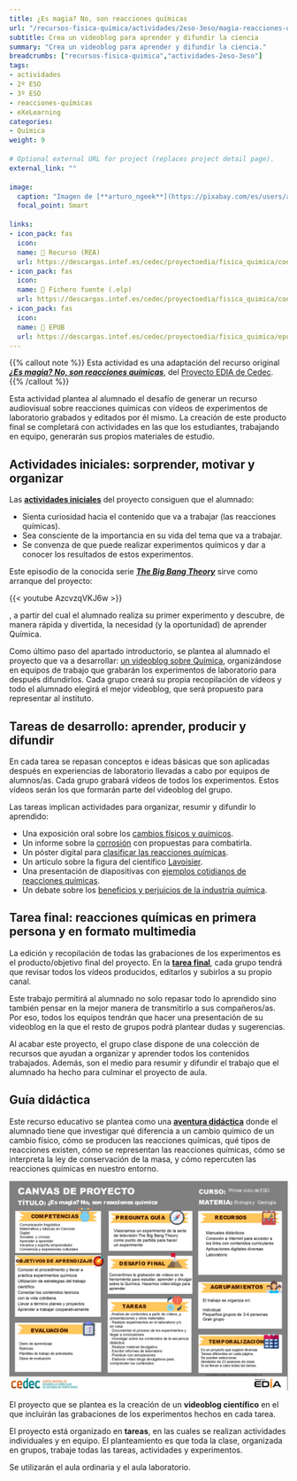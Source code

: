 ```yaml
---
title: ¿Es magia? No, son reacciones químicas
url: "/recursos-fisica-quimica/actividades/2eso-3eso/magia-reacciones-quimicas"
subtitle: Crea un videoblog para aprender y difundir la ciencia
summary: "Crea un videoblog para aprender y difundir la ciencia."
breadcrumbs: ["recursos-fisica-quimica","actividades-2eso-3eso"]
tags:
- actividades
- 2º ESO
- 3º ESO
- reacciones-químicas
- eXeLearning
categories:
- Química
weight: 9

# Optional external URL for project (replaces project detail page).
external_link: ""

image:
  caption: "Imagen de [**arturo_ngeek**](https://pixabay.com/es/users/arturo_ngeek-6719651/) en [Pixabay](https://pixabay.com/es/)"
  focal_point: Smart

links:
- icon_pack: fas
  icon:
  name: 🔗 Recurso (REA)
  url: https://descargas.intef.es/cedec/proyectoedia/fisica_quimica/contenidos/es_magia/index.html
- icon_pack: fas
  icon:
  name: 📄 Fichero fuente (.elp)
  url: https://descargas.intef.es/cedec/proyectoedia/fisica_quimica/contenidos/es_magia/es_magia.elp
- icon_pack: fas
  icon:
  name: 📖 EPUB
  url: https://descargas.intef.es/cedec/proyectoedia/fisica_quimica/epubs/es_magia.epub
---
```


{{% callout note %}}
Esta actividad es una adaptación del recurso original [***¿Es magia? No, son reacciones químicas***](https://cedec.intef.es/creamos-videoblogs-para-aprender-y-difundir-la-ciencia/), del [Proyecto EDIA de Cedec](https://cedec.intef.es).
{{% /callout %}}

Esta actividad plantea al alumnado el desafío de generar un recurso audiovisual sobre reacciones químicas con vídeos de experimentos de laboratorio grabados y editados por él mismo. La creación de este producto final se completará con actividades en las que los estudiantes, trabajando en equipo, generarán sus propios materiales de estudio.

## Actividades iniciales: sorprender, motivar y organizar

Las [**actividades iniciales**](https://descargas.intef.es/cedec/proyectoedia/fisica_quimica/contenidos/es_magia/vaya_sorpresa.html) del proyecto consiguen que el alumnado:

- Sienta curiosidad hacia el contenido que va a trabajar (las reacciones químicas).
- Sea consciente de la importancia en su vida del tema que va a trabajar.
- Se convenza de que puede realizar experimentos químicos y dar a conocer los resultados de estos experimentos.

Este episodio de la conocida serie [***The Big Bang Theory***](https://es.wikipedia.org/wiki/The_Big_Bang_Theory) sirve como arranque del proyecto:

{{< youtube AzcvzqVKJ6w >}}

, a partir del cual el alumnado realiza su primer experimento y descubre, de manera rápida y divertida, la necesidad (y la oportunidad) de aprender Química.

Como último paso del apartado introductorio, se plantea al alumnado el proyecto que va a desarrollar: [un videoblog sobre Química](https://descargas.intef.es/cedec/proyectoedia/fisica_quimica/contenidos/es_magia/vdeos_para_divulgar_la_ciencia.html), organizándose en equipos de trabajo que grabarán los experimentos de laboratorio para después difundirlos. Cada grupo creará su propia recopilación de vídeos y todo el alumnado elegirá el mejor videoblog, que será propuesto para representar al instituto.

## Tareas de desarrollo: aprender, producir y difundir

En cada tarea se repasan conceptos e ideas básicas que son aplicadas después en experiencias de laboratorio llevadas a cabo por equipos de alumnos/as. Cada grupo grabará vídeos de todos los experimentos. Estos vídeos serán los que formarán parte del videoblog del grupo.

Las tareas implican actividades para organizar, resumir y difundir lo aprendido:

- Una exposición oral sobre los [cambios físicos y químicos](https://descargas.intef.es/cedec/proyectoedia/fisica_quimica/contenidos/es_magia/cambios_fsicos__y__qumicos.html).
- Un informe sobre la [corrosión](https://descargas.intef.es/cedec/proyectoedia/fisica_quimica/contenidos/es_magia/qu_ocurre_en_una_reaccin_qumica.html) con propuestas para combatirla.
- Un póster digital para [clasificar las reacciones químicas](https://descargas.intef.es/cedec/proyectoedia/fisica_quimica/contenidos/es_magia/tipos_de_reacciones_qumicas.html).
- Un artículo sobre la figura del científico [Lavoisier](https://descargas.intef.es/cedec/proyectoedia/fisica_quimica/contenidos/es_magia/ley_de_lavoisier.html).
- Una presentación de diapositivas con [ejemplos cotidianos de reacciones químicas](https://descargas.intef.es/cedec/proyectoedia/fisica_quimica/contenidos/es_magia/cmo_se_escriben_las_ecuaciones_qumicas.html).
- Un debate sobre los [beneficios y perjuicios de la industria química](https://descargas.intef.es/cedec/proyectoedia/fisica_quimica/contenidos/es_magia/cmo_afectan_las_reacciones_qumicas_a_nuestro_entorno.html).

## Tarea final: reacciones químicas en primera persona y en formato multimedia

La edición y recopilación de todas las grabaciones de los experimentos es el producto/objetivo final del proyecto. En la [**tarea final**](https://descargas.intef.es/cedec/proyectoedia/fisica_quimica/contenidos/es_magia/recopilamos_y_publicamos_nuestro_trabajo.html), cada grupo tendrá que revisar todos los vídeos producidos, editarlos y subirlos a su propio canal.

Este trabajo permitirá al alumnado no solo repasar todo lo aprendido sino también pensar en la mejor manera de transmitirlo a sus compañeros/as. Por eso, todos los equipos tendrán que hacer una presentación de su videoblog en la que el resto de grupos podrá plantear dudas y sugerencias.

Al acabar este proyecto, el grupo clase dispone de una colección de recursos que ayudan a organizar y aprender todos los contenidos trabajados. Además, son el medio para resumir y difundir el trabajo que el alumnado ha hecho para culminar el proyecto de aula.

## Guía didáctica

Este recurso educativo se plantea como una [**aventura didáctica**](https://descargas.intef.es/cedec/proyectoedia/fisica_quimica/contenidos/es_magia/_gua_didctica_.html) donde el alumnado tiene que investigar qué diferencia a un cambio químico de un cambio físico, cómo se producen las reacciones químicas, qué tipos de reacciones existen, cómo se representan las reacciones químicas, cómo se interpreta la ley de conservación de la masa, y cómo repercuten las reacciones químicas en nuestro entorno.

![canvas](canvas.png "https://descargas.intef.es/cedec/proyectoedia/fisica_quimica/contenidos/es_magia/_gua_didctica_.html")

El proyecto que se plantea es la creación de un **videoblog científico** en el que incluirán las grabaciones de los experimentos hechos en cada tarea.

El proyecto está organizado en **tareas**, en las cuales se realizan actividades individuales y en equipo. El planteamiento es que toda la clase, organizada en grupos, trabaje todas las tareas, actividades y experimentos.

Se utilizarán el aula ordinaria y el aula laboratorio.